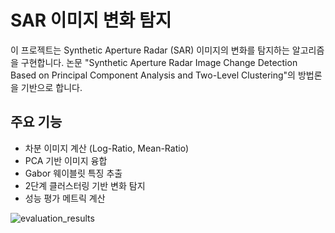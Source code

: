 # SAR 이미지 변화 탐지

이 프로젝트는 Synthetic Aperture Radar (SAR) 이미지의 변화를 탐지하는 알고리즘을 구현합니다. 
논문 "Synthetic Aperture Radar Image Change Detection Based on Principal Component Analysis and Two-Level Clustering"의 방법론을 기반으로 합니다.

## 주요 기능

- 차분 이미지 계산 (Log-Ratio, Mean-Ratio)
- PCA 기반 이미지 융합
- Gabor 웨이블릿 특징 추출
- 2단계 클러스터링 기반 변화 탐지
- 성능 평가 메트릭 계산
  
![evaluation_results](https://github.com/user-attachments/assets/c7767585-fdb6-4f7c-860f-2b80b932c6c0)
